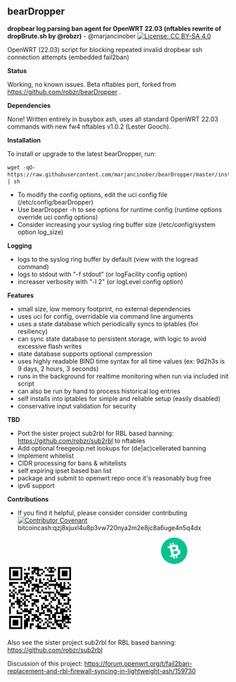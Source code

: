 ## bearDropper 

**dropbear log parsing ban agent for OpenWRT 22.03 (nftables rewrite of dropBrute.sh by @robzr)** - @marjancinober
[![License: CC BY-SA 4.0](https://licensebuttons.net/l/by-sa/4.0/80x15.png)](https://creativecommons.org/licenses/by-sa/4.0/)

OpenWRT (22.03) script for blocking repeated invalid dropbear ssh connection attempts (embedded fail2ban)

**Status**

Working, no known issues. Beta nftables port, forked from https://github.com/robzr/bearDropper .

**Dependencies** 

None! Written entirely in busybox ash, uses all standard OpenWRT 22.03 commands with new fw4 nftables v1.0.2 (Lester Gooch).

**Installation**

To install or upgrade to the latest bearDropper, run:

	wget -qO- https://raw.githubusercontent.com/marjancinober/bearDropper/master/install.sh | sh

 - To modify the config options, edit the uci config file (/etc/config/bearDropper)
 - Use bearDropper -h to see options for runtime config (runtime options override uci config options)
 - Consider increasing your syslog ring buffer size (/etc/config/system option log_size)

**Logging**

 - logs to the syslog ring buffer by default (view with the logread command)
 - logs to stdout with "-f stdout" (or logFacility config option)
 - increaser verbosity with "-l 2" (or logLevel config option)

**Features**

 - small size, low memory footprint, no external dependencies
 - uses uci for config, overridable via command line arguments
 - uses a state database which periodically syncs to iptables (for resiliency)
 - can sync state database to persistent storage, with logic to avoid excessive flash writes
 - state database supports optional compression
 - uses highly readable BIND time syntax for all time values (ex: 9d2h3s is 9 days, 2 hours, 3 seconds)
 - runs in the background for realtime monitoring when run via included init script
 - can also be run by hand to process historical log entries
 - self installs into iptables for simple and reliable setup (easily disabled)
 - conservative input validation for security

**TBD**

 - Port the sister project sub2rbl for RBL based banning: https://github.com/robzr/sub2rbl to nftables
 - Add optional freegeoip.net lookups for (de|ac)cellerated banning
 - implement whitelist
 - CIDR processing for bans & whitelists
 - self expiring ipset based ban list
 - package and submit to openwrt repo once it's reasonably bug free
 - ipv6 support

**Contributions**
 - If you find it helpful, please consider consider contributing  
[![Contributor Covenant](https://img.shields.io/badge/Contributor%20Covenant-2.1-4baaaa.svg)](https://www.contributor-covenant.org/) &emsp;&emsp;&emsp;&emsp;&emsp;&emsp;&emsp;bitcoincash:qzj8xjuxl4u8p3vw720nya2m2e8jc8a6uge4n5q4dx  

&emsp;&emsp;&emsp;&emsp;&emsp;&emsp;&emsp;&emsp;&emsp;&emsp;&emsp;&emsp;&emsp;&emsp;&emsp;&emsp;&emsp;&emsp;&emsp;&emsp;&emsp;&emsp;&emsp;&emsp;&emsp;<img src="src/assets/bitcoincash.svg" height="60"> &emsp;<img src="src/assets/bitcoincash_qzj8xjuxl4u8p3vw720nya2m2e8jc8a6uge4n5q4dx.png" alt="bitcoincash:qzj8xjuxl4u8p3vw720nya2m2e8jc8a6uge4n5q4dx" />


Also see the sister project sub2rbl for RBL based banning: https://github.com/robzr/sub2rbl

Discussion of this project: https://forum.openwrt.org/t/fail2ban-replacement-and-rbl-firewall-syncing-in-lightweight-ash/159730

